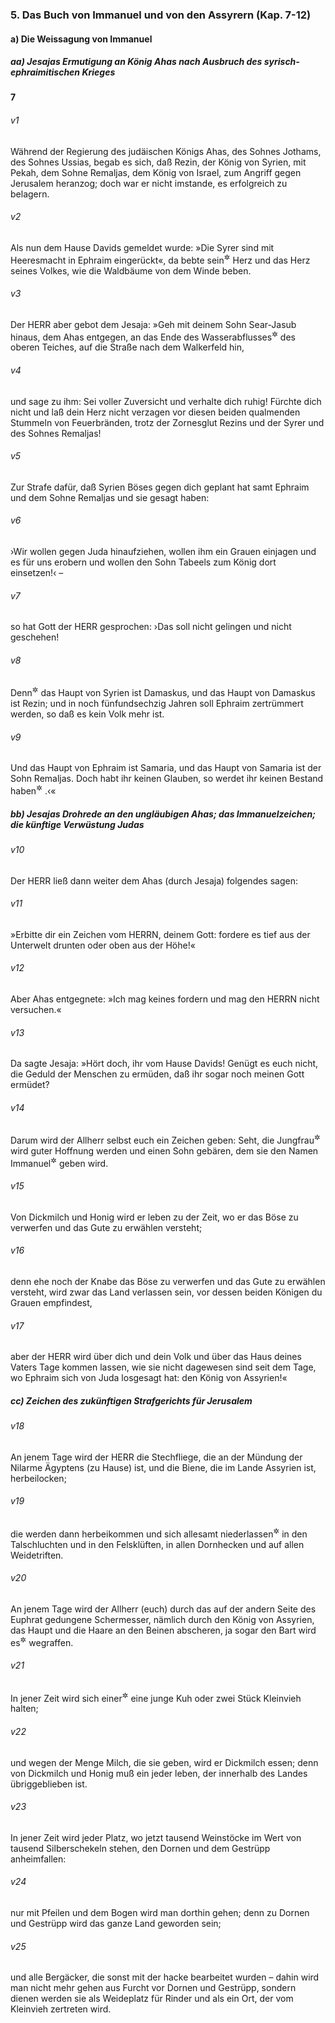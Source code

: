 ### 5. Das Buch von Immanuel und von den Assyrern (Kap. 7-12)

#### a) Die Weissagung von Immanuel

##### aa) Jesajas Ermutigung an König Ahas nach Ausbruch des syrisch-ephraimitischen Krieges

__7__

###### v1
Während der Regierung des judäischen Königs Ahas, des Sohnes Jothams, des Sohnes Ussias, begab es sich, daß Rezin, der König von Syrien, mit Pekah, dem Sohne Remaljas, dem König von Israel, zum Angriff gegen Jerusalem heranzog; doch war er nicht imstande, es erfolgreich zu belagern.

###### v2
Als nun dem Hause Davids gemeldet wurde: »Die Syrer sind mit Heeresmacht in Ephraim eingerückt«, da bebte sein<sup title="d.h. des Hauses Davids">&#x2732;</sup>
 Herz und das Herz seines Volkes, wie die Waldbäume von dem Winde beben.

###### v3
Der HERR aber gebot dem Jesaja: »Geh mit deinem Sohn Sear-Jasub hinaus, dem Ahas entgegen, an das Ende des Wasserabflusses<sup title="oder: der Wasserleitung">&#x2732;</sup>
 des oberen Teiches, auf die Straße nach dem Walkerfeld hin,

###### v4
und sage zu ihm: Sei voller Zuversicht und verhalte dich ruhig! Fürchte dich nicht und laß dein Herz nicht verzagen vor diesen beiden qualmenden Stummeln von Feuerbränden, trotz der Zornesglut Rezins und der Syrer und des Sohnes Remaljas!

###### v5
Zur Strafe dafür, daß Syrien Böses gegen dich geplant hat samt Ephraim und dem Sohne Remaljas und sie gesagt haben:

###### v6
›Wir wollen gegen Juda hinaufziehen, wollen ihm ein Grauen einjagen und es für uns erobern und wollen den Sohn Tabeels zum König dort einsetzen!‹ –

###### v7
so hat Gott der HERR gesprochen: ›Das soll nicht gelingen und nicht geschehen!

###### v8
Denn<sup title="= sondern">&#x2732;</sup>
 das Haupt von Syrien ist Damaskus, und das Haupt von Damaskus ist Rezin; und in noch fünfundsechzig Jahren soll Ephraim zertrümmert werden, so daß es kein Volk mehr ist.

###### v9
Und das Haupt von Ephraim ist Samaria, und das Haupt von Samaria ist der Sohn Remaljas. Doch habt ihr keinen Glauben, so werdet ihr keinen Bestand haben<sup title="= nicht fortbestehen">&#x2732;</sup>
.‹«

##### bb) Jesajas Drohrede an den ungläubigen Ahas; das Immanuelzeichen; die künftige Verwüstung Judas


###### v10
Der HERR ließ dann weiter dem Ahas (durch Jesaja) folgendes sagen:

###### v11
»Erbitte dir ein Zeichen vom HERRN, deinem Gott: fordere es tief aus der Unterwelt drunten oder oben aus der Höhe!«

###### v12
Aber Ahas entgegnete: »Ich mag keines fordern und mag den HERRN nicht versuchen.«

###### v13
Da sagte Jesaja: »Hört doch, ihr vom Hause Davids! Genügt es euch nicht, die Geduld der Menschen zu ermüden, daß ihr sogar noch meinen Gott ermüdet?

###### v14
Darum wird der Allherr selbst euch ein Zeichen geben: Seht, die Jungfrau<sup title="oder: die junge Frau">&#x2732;</sup>
 wird guter Hoffnung werden und einen Sohn gebären, dem sie den Namen Immanuel<sup title="d.h. Gott mit uns oder bei uns">&#x2732;</sup>
 geben wird.

###### v15
Von Dickmilch und Honig wird er leben zu der Zeit, wo er das Böse zu verwerfen und das Gute zu erwählen versteht;

###### v16
denn ehe noch der Knabe das Böse zu verwerfen und das Gute zu erwählen versteht, wird zwar das Land verlassen sein, vor dessen beiden Königen du Grauen empfindest,

###### v17
aber der HERR wird über dich und dein Volk und über das Haus deines Vaters Tage kommen lassen, wie sie nicht dagewesen sind seit dem Tage, wo Ephraim sich von Juda losgesagt hat: den König von Assyrien!«

##### cc) Zeichen des zukünftigen Strafgerichts für Jerusalem


###### v18
An jenem Tage wird der HERR die Stechfliege, die an der Mündung der Nilarme Ägyptens (zu Hause) ist, und die Biene, die im Lande Assyrien ist, herbeilocken;

###### v19
die werden dann herbeikommen und sich allesamt niederlassen<sup title="= lagern">&#x2732;</sup>
 in den Talschluchten und in den Felsklüften, in allen Dornhecken und auf allen Weidetriften.

###### v20
An jenem Tage wird der Allherr (euch) durch das auf der andern Seite des Euphrat gedungene Schermesser, nämlich durch den König von Assyrien, das Haupt und die Haare an den Beinen abscheren, ja sogar den Bart wird es<sup title="d.h. das Schermesser">&#x2732;</sup>
 wegraffen.

###### v21
In jener Zeit wird sich einer<sup title="oder: ein jeder">&#x2732;</sup>
 eine junge Kuh oder zwei Stück Kleinvieh halten;

###### v22
und wegen der Menge Milch, die sie geben, wird er Dickmilch essen; denn von Dickmilch und Honig muß ein jeder leben, der innerhalb des Landes übriggeblieben ist.

###### v23
In jener Zeit wird jeder Platz, wo jetzt tausend Weinstöcke im Wert von tausend Silberschekeln stehen, den Dornen und dem Gestrüpp anheimfallen:

###### v24
nur mit Pfeilen und dem Bogen wird man dorthin gehen; denn zu Dornen und Gestrüpp wird das ganze Land geworden sein;

###### v25
und alle Bergäcker, die sonst mit der hacke bearbeitet wurden – dahin wird man nicht mehr gehen aus Furcht vor Dornen und Gestrüpp, sondern dienen werden sie als Weideplatz für Rinder und als ein Ort, der vom Kleinvieh zertreten wird.